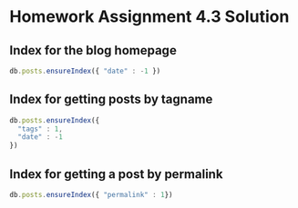 # Homework Assignment 4.3 Solution

## Index for the blog homepage

```javascript
db.posts.ensureIndex({ "date" : -1 })
```


## Index for getting posts by tagname

```javascript
db.posts.ensureIndex({
  "tags" : 1,
  "date" : -1
})
```


## Index for getting a post by permalink

```javascript
db.posts.ensureIndex({ "permalink" : 1})
```
